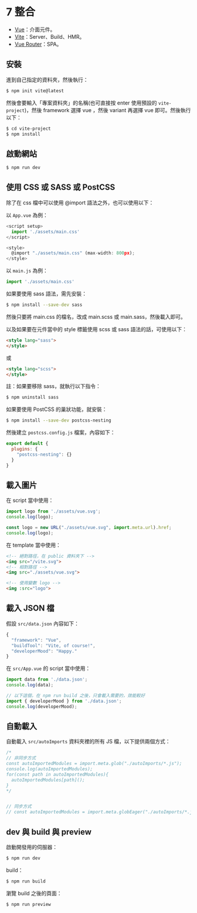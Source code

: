 # 7 整合

* [Vue](https://vuejs.org/)：介面元件。
* [Vite](https://vitejs.dev/)：Server、Build、HMR。
* [Vue Router](https://router.vuejs.org/)：SPA。

## 安裝

進到自己指定的資料夾，然後執行：

```bash
$ npm init vite@latest
```

然後會要輸入「專案資料夾」的名稱(也可直接按 enter 使用預設的 `vite-project`)，然後 framework 選擇 vue ，然後 variant 再選擇 vue 即可。然後執行以下：

```bash
$ cd vite-project
$ npm install
```



## 啟動網站

```bash
$ npm run dev
```



## 使用 CSS 或 SASS 或 PostCSS

除了在 css 檔中可以使用 @import 語法之外，也可以使用以下：



以 `App.vue` 為例：

```javascript
<script setup>
  import './assets/main.css'
</script>

<style>
  @import "./assets/main.css" (max-width: 800px);
</style>
```

以 `main.js` 為例：

```javascript
import './assets/main.css'
```



如果要使用 sass 語法，需先安裝：

```bash
$ npm install --save-dev sass
```

然後只要將 main.css 的檔名，改成 main.scss 或 main.sass，然後載入即可。



以及如果要在元件當中的 style 標籤使用 scss 或 sass 語法的話，可使用以下：

```html
<style lang="sass">
</style>
```

或

```html
<style lang="scss">
</style>
```



註：如果要移除 sass，就執行以下指令：

```bash
$ npm uninstall sass
```



如果要使用 PostCSS 的巢狀功能，就安裝：

```bash
$ npm install --save-dev postcss-nesting
```

然後建立 `postcss.config.js` 檔案，內容如下：

```javascript
export default {
  plugins: {
    "postcss-nesting": {}
  }
}
```



## 載入圖片



在 script 當中使用：

```javascript
import logo from './assets/vue.svg';
console.log(logo);

const logo = new URL("./assets/vue.svg", import.meta.url).href;
console.log(logo);
```



在 template 當中使用：

```html
<!-- 絕對路徑，在 public 資料夾下 -->
<img src="/vite.svg">
<!-- 相對路徑 -->
<img src="./assets/vue.svg">

<!-- 使用變數 logo -->
<img :src="logo">
```



## 載入 JSON 檔

假設 `src/data.json` 內容如下：

```javascript
{
  "framework": "Vue",
  "buildTool": "Vite, of course!",
  "developerMood": "Happy."
}
```

在 `src/App.vue` 的 script 當中使用：

```javascript
import data from './data.json';
console.log(data);

// 以下這個，在 npm run build 之後，只會載入需要的，效能較好
import { developerMood } from './data.json';
console.log(developerMood);
```



## 自動載入

自動載入 `src/autoImports` 資料夾裡的所有 JS 檔，以下提供兩個方式：

```javascript
/*
// 非同步方式
const autoImportedModules = import.meta.glob("./autoImports/*.js");
console.log(autoImportedModules);
for(const path in autoImportedModules){
  autoImportedModules[path]();
}
*/


// 同步方式
// const autoImportedModules = import.meta.globEager("./autoImports/*.js");
```



## dev 與 build 與 preview

啟動開發用的伺服器：

```bash
$ npm run dev
```

build：

```bash
$ npm run build
```

瀏覽 build 之後的頁面：

```bash
$ npm run preview
```


